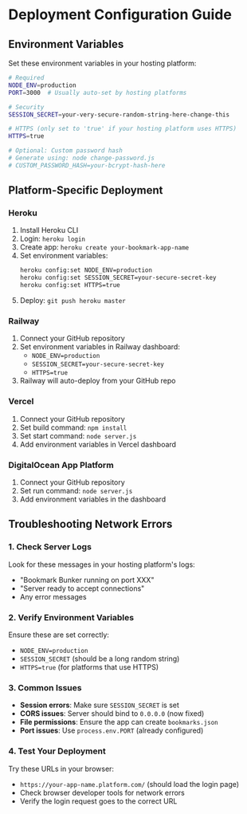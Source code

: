 # Deployment Configuration Guide

## Environment Variables

Set these environment variables in your hosting platform:

```bash
# Required
NODE_ENV=production
PORT=3000  # Usually auto-set by hosting platforms

# Security
SESSION_SECRET=your-very-secure-random-string-here-change-this

# HTTPS (only set to 'true' if your hosting platform uses HTTPS)
HTTPS=true

# Optional: Custom password hash
# Generate using: node change-password.js
# CUSTOM_PASSWORD_HASH=your-bcrypt-hash-here
```

## Platform-Specific Deployment

### Heroku
1. Install Heroku CLI
2. Login: `heroku login`
3. Create app: `heroku create your-bookmark-app-name`
4. Set environment variables:
   ```bash
   heroku config:set NODE_ENV=production
   heroku config:set SESSION_SECRET=your-secure-secret-key
   heroku config:set HTTPS=true
   ```
5. Deploy: `git push heroku master`

### Railway
1. Connect your GitHub repository
2. Set environment variables in Railway dashboard:
   - `NODE_ENV=production`
   - `SESSION_SECRET=your-secure-secret-key`
   - `HTTPS=true`
3. Railway will auto-deploy from your GitHub repo

### Vercel
1. Connect your GitHub repository
2. Set build command: `npm install`
3. Set start command: `node server.js`
4. Add environment variables in Vercel dashboard

### DigitalOcean App Platform
1. Connect your GitHub repository
2. Set run command: `node server.js`
3. Add environment variables in the dashboard

## Troubleshooting Network Errors

### 1. Check Server Logs
Look for these messages in your hosting platform's logs:
- "Bookmark Bunker running on port XXX"
- "Server ready to accept connections"
- Any error messages

### 2. Verify Environment Variables
Ensure these are set correctly:
- `NODE_ENV=production`
- `SESSION_SECRET` (should be a long random string)
- `HTTPS=true` (for platforms that use HTTPS)

### 3. Common Issues
- **Session errors**: Make sure `SESSION_SECRET` is set
- **CORS issues**: Server should bind to `0.0.0.0` (now fixed)
- **File permissions**: Ensure the app can create `bookmarks.json`
- **Port issues**: Use `process.env.PORT` (already configured)

### 4. Test Your Deployment
Try these URLs in your browser:
- `https://your-app-name.platform.com/` (should load the login page)
- Check browser developer tools for network errors
- Verify the login request goes to the correct URL 